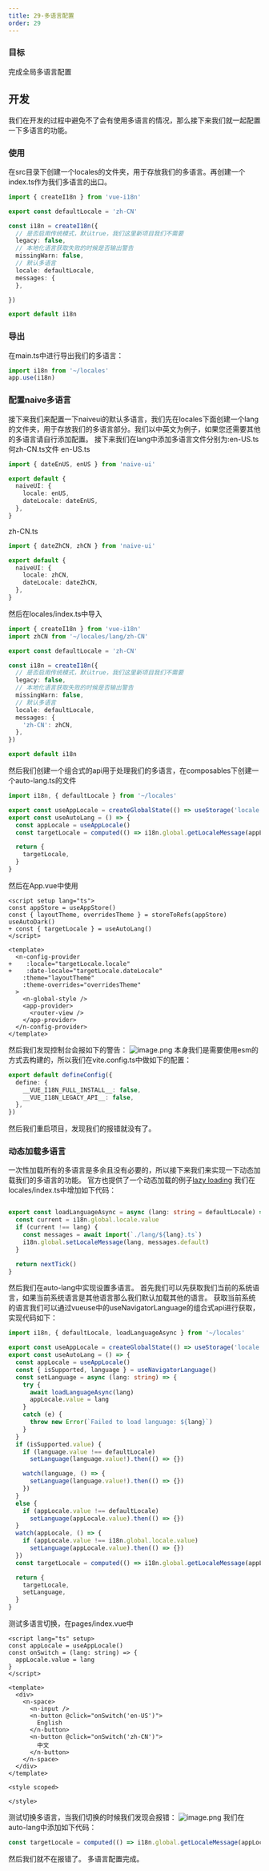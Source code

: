 ```yaml
---
title: 29-多语言配置
order: 29
---
```


### 目标
完成全局多语言配置
## 开发
我们在开发的过程中避免不了会有使用多语言的情况，那么接下来我们就一起配置一下多语言的功能。
### 使用
在src目录下创建一个locales的文件夹，用于存放我们的多语言。再创建一个index.ts作为我们多语言的出口。
```typescript
import { createI18n } from 'vue-i18n'

export const defaultLocale = 'zh-CN'

const i18n = createI18n({
  // 是否启用传统模式，默认true，我们这里新项目我们不需要
  legacy: false,
  // 本地化语言获取失败的时候是否输出警告
  missingWarn: false,
  // 默认多语言
  locale: defaultLocale,
  messages: {
  },

})

export default i18n

```

### 导出
在main.ts中进行导出我们的多语言：

```typescript
import i18n from '~/locales'
app.use(i18n)
```
### 配置naive多语言
接下来我们来配置一下naiveui的默认多语言，我们先在locales下面创建一个lang的文件夹，用于存放我们的多语言部分。我们以中英文为例子，如果您还需要其他的多语言请自行添加配置。
接下来我们在lang中添加多语言文件分别为:en-US.ts何zh-CN.ts文件
en-US.ts
```typescript
import { dateEnUS, enUS } from 'naive-ui'

export default {
  naiveUI: {
    locale: enUS,
    dateLocale: dateEnUS,
  },
}
```
zh-CN.ts
```typescript
import { dateZhCN, zhCN } from 'naive-ui'

export default {
  naiveUI: {
    locale: zhCN,
    dateLocale: dateZhCN,
  },
}
```
然后在locales/index.ts中导入
```typescript
import { createI18n } from 'vue-i18n'
import zhCN from '~/locales/lang/zh-CN'

export const defaultLocale = 'zh-CN'

const i18n = createI18n({
  // 是否启用传统模式，默认true，我们这里新项目我们不需要
  legacy: false,
  // 本地化语言获取失败的时候是否输出警告
  missingWarn: false,
  // 默认多语言
  locale: defaultLocale,
  messages: {
    'zh-CN': zhCN,
  },
})

export default i18n
```

然后我们创建一个组合式的api用于处理我们的多语言，在composables下创建一个auto-lang.ts的文件
```typescript
import i18n, { defaultLocale } from '~/locales'

export const useAppLocale = createGlobalState(() => useStorage('locale', defaultLocale))
export const useAutoLang = () => {
  const appLocale = useAppLocale()
  const targetLocale = computed(() => i18n.global.getLocaleMessage(appLocale.value).naiveUI)

  return {
    targetLocale,
  }
}

```
然后在App.vue中使用
```vue
<script setup lang="ts">
const appStore = useAppStore()
const { layoutTheme, overridesTheme } = storeToRefs(appStore)
useAutoDark()
+ const { targetLocale } = useAutoLang()
</script>

<template>
  <n-config-provider
+    :locale="targetLocale.locale"
+    :date-locale="targetLocale.dateLocale"
    :theme="layoutTheme"
    :theme-overrides="overridesTheme"
  >
    <n-global-style />
    <app-provider>
      <router-view />
    </app-provider>
  </n-config-provider>
</template>

```

然后我们发现控制台会报如下的警告：
![image.png](https://cdn.nlark.com/yuque/0/2022/png/10377041/1668940070155-5ca02669-b10f-4982-9a6c-ad5c160591bb.png#averageHue=%2366819d&clientId=u524bb818-f7b3-4&from=paste&height=113&id=ua68bda95&name=image.png&originHeight=226&originWidth=3280&originalType=binary&ratio=1&rotation=0&showTitle=false&size=65016&status=done&style=none&taskId=u6f4bc1e5-683d-4687-874f-9fee7f26833&title=&width=1640)
本身我们是需要使用esm的方式去构建的，所以我们在vite.config.ts中做如下的配置：
```typescript
export default defineConfig({
  define: {
    __VUE_I18N_FULL_INSTALL__: false,
    __VUE_I18N_LEGACY_API__: false,
  },
})
```
然后我们重启项目，发现我们的报错就没有了。

### 动态加载多语言
一次性加载所有的多语言是多余且没有必要的，所以接下来我们来实现一下动态加载我们的多语言的功能。
官方也提供了一个动态加载的例子[lazy loading](https://vue-i18n.intlify.dev/guide/advanced/lazy.html)
我们在locales/index.ts中增加如下代码：
```typescript

export const loadLanguageAsync = async (lang: string = defaultLocale) => {
  const current = i18n.global.locale.value
  if (current !== lang) {
    const messages = await import(`./lang/${lang}.ts`)
    i18n.global.setLocaleMessage(lang, messages.default)
  }

  return nextTick()
}
```

然后我们在auto-lang中实现设置多语言。
首先我们可以先获取我们当前的系统语言，如果当前系统语言是其他语言那么我们默认加载其他的语言。
获取当前系统的语言我们可以通过vueuse中的useNavigatorLanguage的组合式api进行获取，实现代码如下：
```typescript
import i18n, { defaultLocale, loadLanguageAsync } from '~/locales'

export const useAppLocale = createGlobalState(() => useStorage('locale', defaultLocale))
export const useAutoLang = () => {
  const appLocale = useAppLocale()
  const { isSupported, language } = useNavigatorLanguage()
  const setLanguage = async (lang: string) => {
    try {
      await loadLanguageAsync(lang)
      appLocale.value = lang
    }
    catch (e) {
      throw new Error(`Failed to load language: ${lang}`)
    }
  }
  if (isSupported.value) {
    if (language.value !== defaultLocale)
      setLanguage(language.value!).then(() => {})

    watch(language, () => {
      setLanguage(language.value!).then(() => {})
    })
  }
  else {
    if (appLocale.value !== defaultLocale)
      setLanguage(appLocale.value).then(() => {})
  }
  watch(appLocale, () => {
    if (appLocale.value !== i18n.global.locale.value)
      setLanguage(appLocale.value).then(() => {})
  })
  const targetLocale = computed(() => i18n.global.getLocaleMessage(appLocale.value).naiveUI || {})

  return {
    targetLocale,
    setLanguage,
  }
}

```

测试多语言切换，在pages/index.vue中
```vue
<script lang="ts" setup>
const appLocale = useAppLocale()
const onSwitch = (lang: string) => {
  appLocale.value = lang
}
</script>

<template>
  <div>
    <n-space>
      <n-input />
      <n-button @click="onSwitch('en-US')">
        English
      </n-button>
      <n-button @click="onSwitch('zh-CN')">
        中文
      </n-button>
    </n-space>
  </div>
</template>

<style scoped>

</style>

```
测试切换多语言，当我们切换的时候我们发现会报错：
![image.png](https://cdn.nlark.com/yuque/0/2022/png/10377041/1668941781141-eb0c3520-e4a4-4e5c-a64d-5ec72ed7de51.png#averageHue=%23351f1f&clientId=u524bb818-f7b3-4&from=paste&height=259&id=u2b1b1bc2&name=image.png&originHeight=518&originWidth=1382&originalType=binary&ratio=1&rotation=0&showTitle=false&size=157224&status=done&style=none&taskId=u15e5ee6f-5839-497a-83bf-ea6c5d4c13d&title=&width=691)
我们在auto-lang中添加如下代码：
```typescript
const targetLocale = computed(() => i18n.global.getLocaleMessage(appLocale.value).naiveUI || {})
```
然后我们就不在报错了。
多语言配置完成。
